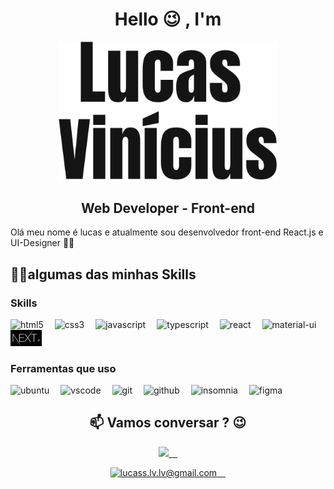 <h1 align="center">Hello 😉 , I'm</h1>


<div align="center">
  <img src="./assets/Logo.svg" width="350px">
  <h2 align="center"><strong>Web Developer - Front-end</strong></h2>
</div>

<p>Olá meu nome é lucas e atualmente sou desenvolvedor front-end React.js e UI-Designer 👩‍💻</p>

<div align="left">
  <h2>👩‍💻algumas das minhas Skills</h2>
  <div>
    <h3>Skills</h3>
    <img src="https://img.icons8.com/color/48/000000/html-5--v1.png" width="30px" title="html5">&ensp;&ensp;
    <img src="https://img.icons8.com/color/30/000000/css3.png" title="css3"/>&ensp;&ensp;
    <img src="https://img.icons8.com/color/30/000000/javascript.png" title="javascript"/>&ensp;&ensp;
    <img src="https://img.icons8.com/color/30/000000/typescript.png" title="typescript"/>&ensp;&ensp;
    <img src="https://img.icons8.com/plasticine/30/000000/react.png" title="react"/>&ensp;&ensp;
     <img src="https://img.icons8.com/color/30/000000/material-ui.png" title="material-ui"/>&ensp;&ensp;
    <img width="50px" src="./assets/next.png" title="nest.js"/>&ensp;&ensp;
 </div>
  
  <div>
    <h3>Ferramentas que uso</h3>
    <img src="https://img.icons8.com/color/30/000000/ubuntu.png" title="ubuntu"/>&ensp;&ensp;
    <img src="https://img.icons8.com/color/30/000000/visual-studio-code-2019.png" title="vscode"/>&ensp;&ensp;
    <img src="https://img.icons8.com/color/30/000000/git.png" title="git"/>&ensp;&ensp;
    <img src="https://img.icons8.com/material-sharp/30/000000/github.png" title="github"/>&ensp;&ensp;
    <img src="https://icons.iconarchive.com/icons/papirus-team/papirus-apps/512/insomnia-icon.png" width="30px" title="insomnia">&ensp;&ensp;
    <img src="https://cdn.worldvectorlogo.com/logos/figma-1.svg" width="16px" title="figma">&ensp;&ensp;
  </div>
</div>

<div align="center">
  <h2>📫 Vamos conversar ? 😉</h2>
  <a href="https://www.linkedin.com/in/viniciuslucassantos/" target="blank"><img src="https://img.icons8.com/color/30/000000/linkedin.png" width="25px">&ensp;&ensp;</a>
  
  <a href="mailto:lucass.lv.lv@gmail.com" target="blank"><img src="https://upload.wikimedia.org/wikipedia/commons/thumb/7/7e/Gmail_icon_%282020%29.svg/1024px-Gmail_icon_%282020%29.svg.png" title="lucass.lv.lv@gmail.com" width="30px">&ensp;&ensp;</a>
</div>
